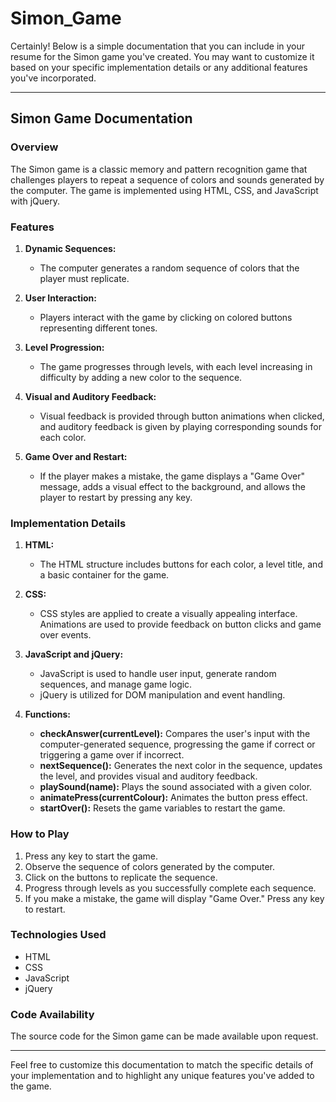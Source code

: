 # Simon_Game
Certainly! Below is a simple documentation that you can include in your resume for the Simon game you've created. You may want to customize it based on your specific implementation details or any additional features you've incorporated.

---

## Simon Game Documentation

### Overview
The Simon game is a classic memory and pattern recognition game that challenges players to repeat a sequence of colors and sounds generated by the computer. The game is implemented using HTML, CSS, and JavaScript with jQuery.

### Features
1. **Dynamic Sequences:**
   - The computer generates a random sequence of colors that the player must replicate.

2. **User Interaction:**
   - Players interact with the game by clicking on colored buttons representing different tones.

3. **Level Progression:**
   - The game progresses through levels, with each level increasing in difficulty by adding a new color to the sequence.

4. **Visual and Auditory Feedback:**
   - Visual feedback is provided through button animations when clicked, and auditory feedback is given by playing corresponding sounds for each color.

5. **Game Over and Restart:**
   - If the player makes a mistake, the game displays a "Game Over" message, adds a visual effect to the background, and allows the player to restart by pressing any key.

### Implementation Details
1. **HTML:**
   - The HTML structure includes buttons for each color, a level title, and a basic container for the game.

2. **CSS:**
   - CSS styles are applied to create a visually appealing interface. Animations are used to provide feedback on button clicks and game over events.

3. **JavaScript and jQuery:**
   - JavaScript is used to handle user input, generate random sequences, and manage game logic.
   - jQuery is utilized for DOM manipulation and event handling.

4. **Functions:**
   - **checkAnswer(currentLevel):** Compares the user's input with the computer-generated sequence, progressing the game if correct or triggering a game over if incorrect.
   - **nextSequence():** Generates the next color in the sequence, updates the level, and provides visual and auditory feedback.
   - **playSound(name):** Plays the sound associated with a given color.
   - **animatePress(currentColour):** Animates the button press effect.
   - **startOver():** Resets the game variables to restart the game.

### How to Play
1. Press any key to start the game.
2. Observe the sequence of colors generated by the computer.
3. Click on the buttons to replicate the sequence.
4. Progress through levels as you successfully complete each sequence.
5. If you make a mistake, the game will display "Game Over." Press any key to restart.

### Technologies Used
- HTML
- CSS
- JavaScript
- jQuery

### Code Availability
The source code for the Simon game can be made available upon request.

---

Feel free to customize this documentation to match the specific details of your implementation and to highlight any unique features you've added to the game.
